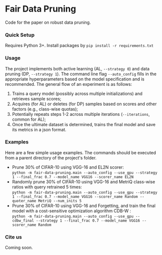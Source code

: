 # Fair Data Pruning

Code for the paper on robust data pruning.

### Quick Setup
Requires Python 3+. Install packages by ```pip install -r requirements.txt```

### Usage
The project implements both active learning (AL, ```--strategy 0```) and data pruning (DP, ```--strategy 1```).
The command line flag ```--auto_config``` fills in the appropriate hyperparameters based on the model specification and is recommended. The general flow of an experiment is as follows:
1. Trains a query model (possibly across multiple initializations) and retrieves sample scores;
2. Acquires (for AL) or deletes (for DP) samples based on scores and other factors (e.g., class-wise quotas); 
3. Potentially repeats steps 1-2 across multiple iterations (```--iterations```, common for AL);
4. Once the ultimate dataset is determined, trains the final model and save its metrics in a json format.  

### Examples
Here are a few simple usage examples. The commands should be executed from a parent directory of the project's folder.<br/>
- Prune 30% of CIFAR-10 using VGG-16 and EL2N scorer:<br/>
```python -m fair-data-pruning.main --auto_config --use_gpu --strategy 1 --final_frac 0.7 --model_name VGG16 --scorer_name EL2N```<br/>
- Randomly prune 30% of CIFAR-10 using VGG-16 and MetriQ class-wise ratios with query retrained 5 times:<br/>
```python -m fair-data-pruning.main --auto_config --use_gpu --strategy 1 --final_frac 0.7 --model_name VGG16 --scorer_name Random --quoter_name MetriQ --num_inits 5```<br/>
- Prune 30% of CIFAR-10 using VGG-16 and Forgetting, and train the final model with a cost-sensitive optimization algorithm CDB-W :<br/>
```python -m fair-data-pruning.main --auto_config --use_gpu --cdbw_final --strategy 1 --final_frac 0.7 --model_name VGG16 --scorer_name Random```<br/>

### Cite us
Coming soon.
